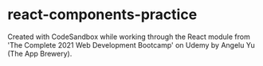 # react-components-practice
Created with CodeSandbox while working through the React module from 'The Complete 2021 Web Development Bootcamp' on Udemy by Angelu Yu (The App Brewery).


